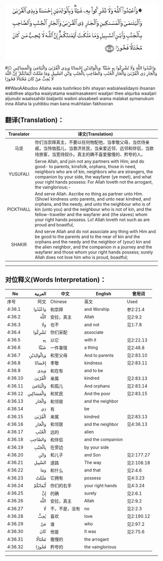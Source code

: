![004:036](images/004_036.gif)

#۞ وَاعْبُدُوا اللَّهَ وَلَا تُشْرِكُوا بِهِ شَيْئًا ۖ وَبِالْوَالِدَيْنِ إِحْسَانًا وَبِذِي الْقُرْبَىٰ وَالْيَتَامَىٰ وَالْمَسَاكِينِ وَالْجَارِ ذِي الْقُرْبَىٰ وَالْجَارِ الْجُنُبِ وَالصَّاحِبِ بِالْجَنْبِ وَابْنِ السَّبِيلِ وَمَا مَلَكَتْ أَيْمَانُكُمْ ۗ إِنَّ اللَّهَ لَا يُحِبُّ مَنْ كَانَ مُخْتَالًا فَخُورًا 

##WaoAAbudoo Allaha wala tushrikoo bihi shayan wabialwalidayni ihsanan wabithee alqurba waalyatama waalmasakeeni waaljari thee alqurba waaljari aljunubi waalssahibi bialjanbi waibni alssabeeli wama malakat aymanukum inna Allaha la yuhibbu man kana mukhtalan fakhooran 

## 翻译(Translation)：

| Translator | 译文(Translation)                                            |
| :--------: | ------------------------------------------------------------ |
|    马坚    | 你们当崇拜真主，不要以任何物配他，当孝敬父母，当优待亲戚，当怜恤孤儿，当救济贫民，当亲爱近邻、远邻和伴侣，当款待旅客，当宽待奴仆。真主的确不喜爱傲慢的、矜夸的人。 |
|  YUSUFALI  | Serve Allah, and join not any partners with Him; and do good- to parents, kinsfolk, orphans, those in need, neighbors who are of kin, neighbors who are strangers, the companion by your side, the wayfarer (ye meet), and what your right hands possess: For Allah loveth not the arrogant, the vainglorious;- |
| PICKTHALL  | And serve Allah. Ascribe no thing as partner unto Him. (Show) kindness unto parents, and unto near kindred, and orphans, and the needy, and unto the neighbour who is of kin (unto you) and the neighbour who is not of kin, and the fellow-traveller and the wayfarer and (the slaves) whom your right hands possess. Lo! Allah loveth not such as are proud and boastful, |
|   SHAKIR   | And serve Allah and do not associate any thing with Him and be good to the parents and to the near of kin and the orphans and the needy and the neighbor of (your) kin and the alien neighbor, and the companion in a journey and the wayfarer and those whom your right hands possess; surely Allah does not love him who is proud, boastful; |

---

## 对位释义(Words Interpretation)：

| No   | العربية | 中文    | English | 曾用词 |
| ---- | ------: | ------- | ------- | ------ |
| 序号 |    阿文 | Chinese | 英文    | Used   |
| 4:36.1  | وَاعْبُدُوا    | 和崇拜         | and Worship       | 参2:21.4   |
| 4:36.2  | اللَّهَ       | 安拉，真主     | Allah             | 见2:9.2 |
| 4:36.3  | وَلَا        | 也不           | and not           | 见1:7.8    |
| 4:36.4  | تُشْرِكُوا     | 你们采配       | associate         |            |
| 4:36.5  | بِهِ         | 以它           | with it           | 见2:22.13  |
| 4:36.6  | شَيْئًا       | 一件事情       | a thing           | 见2:48.8   |
| 4:36.7  | وَبِالْوَالِدَيْنِ | 和至父母       | And to parents    | 见2:83.10  |
| 4:36.8  | إِحْسَانًا     | 孝敬           | kindness          | 见2:83.11  |
| 4:36.9  | وَبِذِي       | 和在有         | and to be         |            |
| 4:36.10 | الْقُرْبَىٰ     | 亲属           | kindred           | 见2:83.13  |
| 4:36.11 | وَالْيَتَامَىٰ   | 和孤儿         | And orphans       | 见2:83.14  |
| 4:36.12 | وَالْمَسَاكِينِ  | 和贫民         | And the poor      | 见2:83.15  |
| 4:36.13 | وَالْجَارِ     | 和邻居         | and the neighbor  |            |
| 4:36.14 | ذِي         | 有             | be                |            |
| 4:36.15 | الْقُرْبَىٰ     | 亲属           | kindred           | 见2:83.13  |
| 4:36.16 | وَالْجَارِ     | 和邻居         | and the neighbor  | 见4:36.13  |
| 4:36.17 | الْجُنُبِ      | 远的           | alien             |            |
| 4:36.18 | وَالصَّاحِبِ    | 和伴侣         | and the companion |            |
| 4:36.19 | بِالْجَنْبِ     | 在旁边         | by your side      |            |
| 4:36.20 | وَابْنِ       | 和儿子         | and Son           | 见2:177.27 |
| 4:36.21 | السَّبِيلِ     | 道路           | The way           | 见2:108.18 |
| 4:36.22 | وَمَا        | 和什么         | and that          | 见2:4.6    |
| 4:36.23 | مَلَكَتْ       | 它拥有         | possess           | 见4:3.23   |
| 4:36.24 | أَيْمَانُكُمْ    | 你们的右手     | your right hands  | 见4:3.24   |
| 4:36.25 | إِنَّ         | 的确           | surely            | 见2:6.1    |
| 4:36.26 | اللَّهَ       | 安拉，真主     | Allah             | 见2:9.2 |
| 4:36.27 | لَا         | 不，不是，没有 | no                | 见2:2.3    |
| 4:36.28 | يُحِبُّ        | 喜欢           | love              | 见2:190.12 |
| 4:36.29 | مَنْ         | 谁             | who               | 见2:97.2   |
| 4:36.30 | كَانَ        | 他是           | It was            | 见2:75.6   |
| 4:36.31 | مُخْتَالًا     | 傲慢的         | the arrogant      |            |
| 4:36.32 | فَخُورًا      | 矜夸的         | the vainglorious  |            |

---
